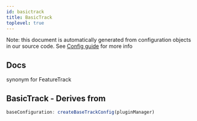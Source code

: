 ```yaml
---
id: basictrack
title: BasicTrack
toplevel: true
---
```


Note: this document is automatically generated from configuration objects in our
source code. See [Config guide](/docs/config_guide) for more info

## Docs

synonym for FeatureTrack

## BasicTrack - Derives from

```js
baseConfiguration: createBaseTrackConfig(pluginManager)
```
